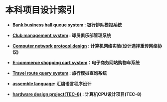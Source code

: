 # 本科项目设计索引

- **[Bank business hall queue system](https://github.com/MrYuan123/Projects_Design/tree/master/Bank_business_hall_queue_system) : 银行排队模拟系统**

- **[Club management system](https://github.com/MrYuan123/Projects_Design/tree/master/Club-management-system) : 球员俱乐部管理系统**

- **[Computer network protocol design](https://github.com/MrYuan123/Projects_Design/tree/master/Computer_network_protocol_design) : 计算机网络实验(设计选择重传网络协议)**

- **[E-commerce shopping cart system](https://github.com/MrYuan123/Projects_Design/tree/master/E-commerce_shopping_cart_system)：电子商务网站购物车系统**

- **[Travel route query system](https://github.com/MrYuan123/Projects_Design/tree/master/Travel_route_query_system) : 旅行模拟查询系统**

- **[assemble language](https://github.com/MrYuan123/Projects_Design/tree/master/assemble_language): 汇编语言程序设计**

- **[hardware design project(TEC-8)](https://github.com/MrYuan123/Projects_Design/tree/master/hardware%20design%20project(TEC-8)) : 计算机CPU设计项目(TEC-8)**
